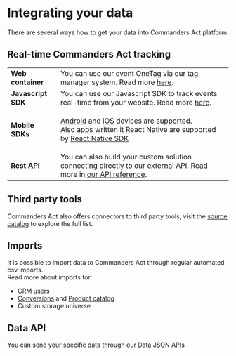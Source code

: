 # Integrating your data

There are several ways how to get your data into Commanders Act platform.

## Real-time Commanders Act tracking

|                    |                                                                                                                                                                                                                                                                                                                                    |
| ------------------ | ---------------------------------------------------------------------------------------------------------------------------------------------------------------------------------------------------------------------------------------------------------------------------------------------------------------------------------- |
| **Web container**  | You can use our event OneTag via our tag manager system. Read more [here](../features/sources/sources-catalog/containers/).                                                                                                                                                                                                        |
| **Javascript SDK** | You can use our Javascript SDK to track events real-time from your website. Read more [here](../features/sources/sources-catalog/js-sdk.md#send-event).                                                                                                                                                                            |
| **Mobile SDKs**    | <p><a href="../features/sources/sources-catalog/mobile-app/android.md">Android</a> and <a href="../features/sources/sources-catalog/mobile-app/ios.md">iOS</a> devices are supported.<br>Also apps written it React Native are supported by <a href="https://github.com/TagCommander/react-tag-commander">React Native SDK</a></p> |
| **Rest API**       | You can also build your custom solution connecting directly to our external API. Read more in [our API reference](../features/sources/sources-catalog/http-tracking-api.md).                                                                                                                                                       |

## Third party tools

Commanders Act also offers connectors to third party tools, visit the [source catalog](../features/sources/sources-catalog/) to explore the full list.

## Imports

It is possible to import data to Commanders Act through regular automated csv imports.\
Read more about imports for:

* [CRM users](../features/sources/sources-catalog/import-crm-users/users-file-importer.md)
* [Conversions](../features/sources/sources-catalog/import-conversions/conversions-files-importer.md) and [Product catalog](../features/sources/sources-catalog/product-catalog/)
* Custom storage universe

## Data API

You can send your specific data through our [Data JSON APIs](../developers/tracking/data-api/)
